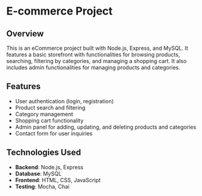 # E-commerce Project

## Overview

This is an eCommerce project built with Node.js, Express, and MySQL. It features a basic storefront with functionalities for browsing products, searching, filtering by categories, and managing a shopping cart. It also includes admin functionalities for managing products and categories.

## Features

- User authentication (login, registration)
- Product search and filtering
- Category management
- Shopping cart functionality
- Admin panel for adding, updating, and deleting products and categories
- Contact form for user inquiries

## Technologies Used

- **Backend**: Node.js, Express
- **Database**: MySQL
- **Frontend**: HTML, CSS, JavaScript
- **Testing**: Mocha, Chai